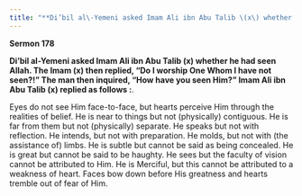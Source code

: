 ```yaml
---
title: "**Di’bil al\-Yemeni asked Imam Ali ibn Abu Talib \(x\) whether he had seen Allah\. The Imam \(x\) then replied, “Do I worship One Whom I have not seen?\!” The man then inquired, “How have you seen Him?” Imam Ali ibn Abu Talib \(x\) replied as follows :**\." 
---
```

**Sermon 178**

**Di’bil al\-Yemeni asked Imam Ali ibn Abu Talib \(x\) whether he had seen Allah\. The Imam \(x\) then replied, “Do I worship One Whom I have not seen?\!” The man then inquired, “How have you seen Him?” Imam Ali ibn Abu Talib \(x\) replied as follows :**\.

Eyes do not see Him face\-to\-face, but hearts perceive Him through the realities of belief\. He is near to things but not \(physically\) contiguous\. He is far from them but not \(physically\) separate\. He speaks but not with reflection\. He intends, but not with preparation\. He molds, but not with \(the assistance of\) limbs\. He is subtle but cannot be said as being concealed\. He is great but cannot be said to be haughty\. He sees but the faculty of vision cannot be attributed to Him\. He is Merciful, but this cannot be attributed to a weakness of heart\. Faces bow down before His greatness and hearts tremble out of fear of Him\.

